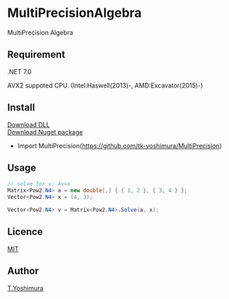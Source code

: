 # MultiPrecisionAlgebra
 MultiPrecision Algebra

## Requirement
.NET 7.0

AVX2 suppoted CPU. (Intel:Haswell(2013)-, AMD:Excavator(2015)-)

## Install

[Download DLL](https://github.com/tk-yoshimura/MultiPrecision/releases)  
[Download Nuget package](https://www.nuget.org/packages/tyoshimura.multiprecision.algebra/)

- Import MultiPrecision(https://github.com/tk-yoshimura/MultiPrecision)

## Usage

```csharp
// solve for v: Av=x
Matrix<Pow2.N4> a = new double[,] { { 1, 2 }, { 3, 4 } };
Vector<Pow2.N4> x = (4, 3);

Vector<Pow2.N4> v = Matrix<Pow2.N4>.Solve(a, x);
```

## Licence
[MIT](https://github.com/tk-yoshimura/MultiPrecisionAlgebra/blob/master/LICENSE)

## Author

[T.Yoshimura](https://github.com/tk-yoshimura)
